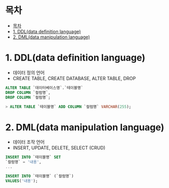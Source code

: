 # 목차
- [목차](#목차)
- [1. DDL(data definition language)](#1-ddldata-definition-language)
- [2. DML(data manipulation language)](#2-dmldata-manipulation-language)

# 1. DDL(data definition language)
- 데이터 정의 언어
- CREATE TABLE, CREATE DATABASE, ALTER TABLE, DROP

```sql
ALTER TABLE `데이터베이스명`.`테이블명`
DROP COLUMN `컬럼명`,
DROP COLUMN `컬럼명`;
```

```sql
> ALTER TABLE `테이블명` ADD COLUMN `컬럼명` VARCHAR(255);
```

# 2. DML(data manipulation language)
- 데이터 조작 언어
- INSERT, UPDATE, DELETE, SELECT (CRUD)

```sql
INSERT INTO `테이블명` SET
`컬럼명` = '내용',
...
```

```sql
INSERT INTO `테이블명` (`컬럼명`)
VALUES('내용');
```
